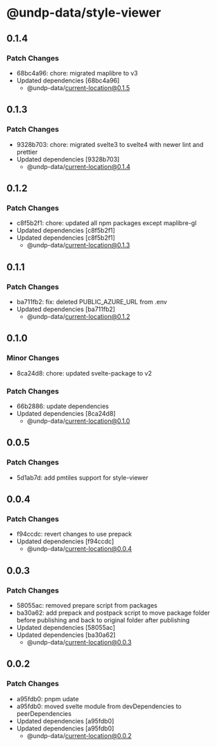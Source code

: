 # @undp-data/style-viewer

## 0.1.4

### Patch Changes

- 68bc4a96: chore: migrated maplibre to v3
- Updated dependencies [68bc4a96]
  - @undp-data/current-location@0.1.5

## 0.1.3

### Patch Changes

- 9328b703: chore: migrated svelte3 to svelte4 with newer lint and prettier
- Updated dependencies [9328b703]
  - @undp-data/current-location@0.1.4

## 0.1.2

### Patch Changes

- c8f5b2f1: chore: updated all npm packages except maplibre-gl
- Updated dependencies [c8f5b2f1]
- Updated dependencies [c8f5b2f1]
  - @undp-data/current-location@0.1.3

## 0.1.1

### Patch Changes

- ba711fb2: fix: deleted PUBLIC_AZURE_URL from .env
- Updated dependencies [ba711fb2]
  - @undp-data/current-location@0.1.2

## 0.1.0

### Minor Changes

- 8ca24d8: chore: updated svelte-package to v2

### Patch Changes

- 66b2886: update dependencies
- Updated dependencies [8ca24d8]
  - @undp-data/current-location@0.1.0

## 0.0.5

### Patch Changes

- 5d1ab7d: add pmtiles support for style-viewer

## 0.0.4

### Patch Changes

- f94ccdc: revert changes to use prepack
- Updated dependencies [f94ccdc]
  - @undp-data/current-location@0.0.4

## 0.0.3

### Patch Changes

- 58055ac: removed prepare script from packages
- ba30a62: add prepack and postpack script to move package folder before publishing and back to original folder after publishing
- Updated dependencies [58055ac]
- Updated dependencies [ba30a62]
  - @undp-data/current-location@0.0.3

## 0.0.2

### Patch Changes

- a95fdb0: pnpm udate
- a95fdb0: moved svelte module from devDependencies to peerDependencies
- Updated dependencies [a95fdb0]
- Updated dependencies [a95fdb0]
  - @undp-data/current-location@0.0.2
